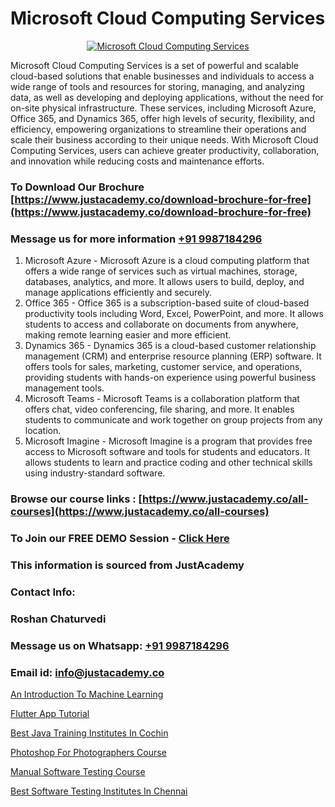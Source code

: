 # Microsoft Cloud Computing Services

<p align="center">
  <a href="https://justacademy.co/course-detail/microsoft-azure-training">
    <img src="https://justacademy.co/storage2/course_image/1708336833_course_image.png" alt="Microsoft Cloud Computing Services">
  </a>
</p>

Microsoft Cloud Computing Services is a set of powerful and scalable cloud-based solutions that enable businesses and individuals to access a wide range of tools and resources for storing, managing, and analyzing data, as well as developing and deploying applications, without the need for on-site physical infrastructure. These services, including Microsoft Azure, Office 365, and Dynamics 365, offer high levels of security, flexibility, and efficiency, empowering organizations to streamline their operations and scale their business according to their unique needs. With Microsoft Cloud Computing Services, users can achieve greater productivity, collaboration, and innovation while reducing costs and maintenance efforts.
### To Download Our Brochure [https://www.justacademy.co/download-brochure-for-free](https://www.justacademy.co/download-brochure-for-free)
### Message us for more information [+91 9987184296](https://api.whatsapp.com/send?phone=919987184296)
1) Microsoft Azure - Microsoft Azure is a cloud computing platform that offers a wide range of services such as virtual machines, storage, databases, analytics, and more. It allows users to build, deploy, and manage applications efficiently and securely.
2) Office 365 - Office 365 is a subscription-based suite of cloud-based productivity tools including Word, Excel, PowerPoint, and more. It allows students to access and collaborate on documents from anywhere, making remote learning easier and more efficient.
3) Dynamics 365 - Dynamics 365 is a cloud-based customer relationship management (CRM) and enterprise resource planning (ERP) software. It offers tools for sales, marketing, customer service, and operations, providing students with hands-on experience using powerful business management tools.
4) Microsoft Teams - Microsoft Teams is a collaboration platform that offers chat, video conferencing, file sharing, and more. It enables students to communicate and work together on group projects from any location.
5) Microsoft Imagine - Microsoft Imagine is a program that provides free access to Microsoft software and tools for students and educators. It allows students to learn and practice coding and other technical skills using industry-standard software.

### Browse our course links : [https://www.justacademy.co/all-courses](https://www.justacademy.co/all-courses) 
### To Join our FREE DEMO Session - [Click Here](https://www.justacademy.co/register-for-course-demo)


### This information is sourced from JustAcademy
### Contact Info:
### Roshan Chaturvedi
### Message us on Whatsapp: [+91 9987184296](https://api.whatsapp.com/send?phone=919987184296)
### Email id: [info@justacademy.co](mailto:info@justacademy.co)
                
[An Introduction To Machine Learning](https://www.linkedin.com/pulse/introduction-machine-learning-justacademy-beangaluru-3pqnc?trackingId=AE5oIBvgEkzByamPj02q%2BA%3D%3D&lipi=urn%3Ali%3Apage%3Ad_flagship3_company_admin%3Bhb2UV31rSJSFfTYND6hNBw%3D%3D)

[Flutter App Tutorial](0)

[Best Java Training Institutes In Cochin](https://medium.com/@negishivu99/best-java-training-institutes-in-cochin-dce94aad04ce)

[Photoshop For Photographers Course](https://medium.com/@mahi3106/photoshop-for-photographers-course-cb9bae425764)

[Manual Software Testing Course](https://justacademyin.github.io/justacademy/manual-software-testing-course)

[Best Software Testing Institutes In Chennai](https://justacademyin.github.io/justacademy/best-software-testing-institutes-in-chennai)

